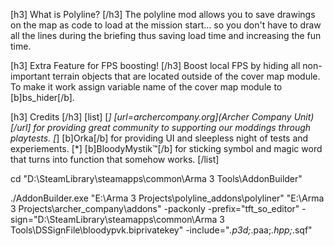 [h3] What is Polyline? [/h3]
The polyline mod allows you to save drawings on the map as code to load at the mission start... so you don't have to draw all the lines during the briefing thus saving load time and increasing the fun time.

[h3] Extra Feature for FPS boosting! [/h3]
Boost local FPS by hiding all non-important terrain objects that are located outside of the cover map module.
To make it work assign variable name of the cover map module to [b]bs_hider[/b].

[h3] Credits [/h3]
[list]
    [*] [url=archercompany.org](Archer Company Unit)[/url] for providing great community to supporting our moddings through playtests.
    [*] [b]Orka[/b] for providing UI and sleepless night of tests and experiements.
    [*] [b]BloodyMystik™[/b] for sticking symbol and magic word that turns into function that somehow works.
[/list]

cd "D:\SteamLibrary\steamapps\common\Arma 3 Tools\AddonBuilder\"

./AddonBuilder.exe "E:\Arma 3 Projects\polyline_addons\polyliner" "E:\Arma 3 Projects\archer_company\addons" -packonly -prefix="tft_so_editor" -sign="D:\SteamLibrary\steamapps\common\Arma 3 Tools\DSSignFile\bloodypvk.biprivatekey" -include="*.p3d;*.paa;*.hpp;*.sqf"